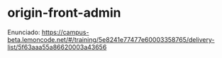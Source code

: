 # origin-front-admin
Enunciado: https://campus-beta.lemoncode.net/#/training/5e8241e77477e60003358765/delivery-list/5f63aaa55a86620003a43656